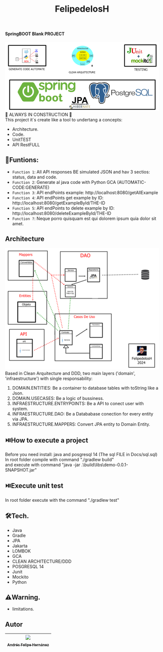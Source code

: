 <h1 align="center"> FelipedelosH </h1>
<br>
<h4>SpringBOOT Blank PROJECT</h4>

![Banner](Docs/banner.png)
<br>
:construction: ALWAYS IN CONSTRUCTION :construction:
<br>
This project it´s create like a tool to undertang a concepts: 
* Architecture.
* Code.
* UnitTEST
* API RestFULL

## :hammer:Funtions:

- `Function 1`: All API responses BE simulated JSON and hav 3 sectios: status, data and code.<br>
- `Function 2`: Generate al java code with Python GCA (AUTOMATIC-CODE:GENERATE)<br>
- `Function 3`: API endPoints example: http://localhost:8080/getAllExample<br>
- `Function 4`: API endPoints get example by ID: http://localhost:8080/getExampleById/THE-ID<br>
- `Function 5`: API endPoints to delete example by ID: http://localhost:8080/deleteExampleById/THE-ID<br>
- `Function ?`: Neque porro quisquam est qui dolorem ipsum quia dolor sit amet.<br>



## Architecture

![Architecture](Docs/ArquiteturaDetallada.png)
<br>
Based in Clean Arquitecture and DDD, two main layers ('domain', 'infraestructure') with single responsability:

1. DOMAIN.ENTITIES: Be a container to database tables with toString like a Json.
2. DOMAIN.USECASES: Be a logic of bussiness.
3. INFRAESTRUCTURE.ENTRYPOINTS: Be a API to conect user with system.
4. INFRAESTRUCTURE.DAO: Be a Datababase conection for every entity via JPA.
5. INFRAESTRUCTURE.MAPPERS: Convert JPA entity to Domain Entity.

## :play_or_pause_button:How to execute a project

Before you need install: java and posgresql 14 (The sql FILE in Docs/sql.sql)
<br>
In root folder compile with command "./gradlew build"
<br>
and execute with command "java -jar .\build\libs\demo-0.0.1-SNAPSHOT.jar"

## :play_or_pause_button:Execute unit test

In root folder execute with the command "./gradlew test"

## :hammer_and_wrench:Tech.

- Java
- Gradle
- JPA
- Jakarta
- LOMBOK
- GCA
- CLEAN ARCHITECTURE/DDD
- POSGRESQL 14
- Junit
- Mockito
- Python

## :warning:Warning.

- limitations.

## Autor

| [<img src="https://avatars.githubusercontent.com/u/38327255?v=4" width=115><br><sub>Andrés Felipe Hernánez</sub>](https://github.com/felipedelosh)|
| :---: |